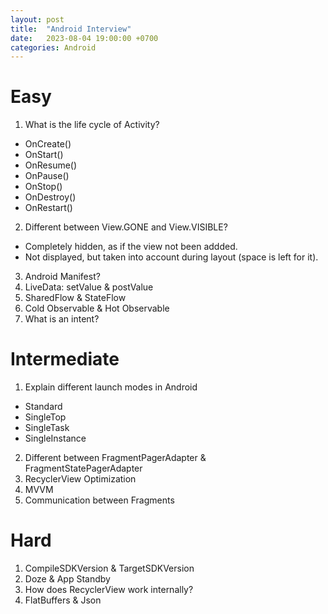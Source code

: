 ```yaml
---
layout: post
title:  "Android Interview"
date:   2023-08-04 19:00:00 +0700
categories: Android
---
```

# Easy
1. What is the life cycle of Activity?
- OnCreate()
- OnStart()
- OnResume()
- OnPause()
- OnStop()
- OnDestroy()
- OnRestart()

2. Different between View.GONE and View.VISIBLE?
- Completely hidden, as if the view not been addded.
- Not displayed, but taken into account during layout (space is left for it).

3. Android Manifest?
4. LiveData: setValue & postValue
5. SharedFlow & StateFlow
6. Cold Observable & Hot Observable
7. What is an intent?

# Intermediate
1. Explain different launch modes in Android
- Standard
- SingleTop
- SingleTask
- SingleInstance

2. Different between FragmentPagerAdapter & FragmentStatePagerAdapter
3. RecyclerView Optimization
4. MVVM
5. Communication between Fragments

# Hard
1. CompileSDKVersion & TargetSDKVersion
2. Doze & App Standby
3. How does RecyclerView work internally?
4. FlatBuffers & Json
